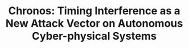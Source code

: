 ---
title: "Chronos: Timing Interference as a New Attack Vector on Autonomous Cyber-physical Systems"
collection: publications
venue: '2021 ACM SIGSAC Conference on Computer and Communications Security'
citation: 'Li Ao, *Jinwen Wang*, and Ning Zhang. "Chronos: Timing Interference as a New Attack Vector on Autonomous Cyber-physical Systems." Proceedings of the 2021 ACM SIGSAC Conference on Computer and Communications Security. 2021.'
---